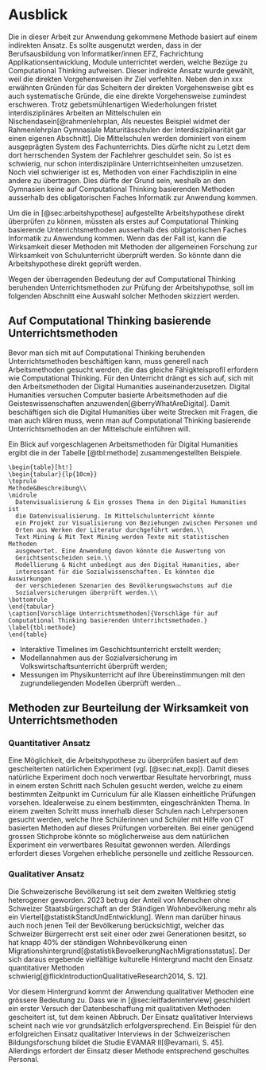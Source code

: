 # Ausblick 

Die in dieser Arbeit zur Anwendung gekommene Methode basiert auf einem
indirekten Ansatz. Es sollte ausgenutzt werden, dass in der
Berufsausbildung von Informatiker/innen EFZ, Fachrichtung
Applikationsentwicklung, Module unterrichtet werden, welche Bezüge zu
Computational Thinking
aufweisen. Dieser indirekte Ansatz wurde gewählt, weil die direkten
Vorgehensweisen ihr Ziel verfehlten. Neben den in xxx erwähnten Gründen
für das Scheitern der direkten Vorgehensweise gibt es auch systematische
Gründe, die eine direkte Vorgehensweise zumindest erschweren. Trotz
gebetsmühlenartigen Wiederholungen fristet interdisziplinäres Arbeiten
an Mittelschulen ein Nischendasein[@rahmenlehrplan, Als neuestes
Beispiel widmet der Rahmenlehrplan
Gymnasiale Maturitässchulen der Interdisziplinarität gar einen eigenen
Abschnitt]. Die Mittelschulen werden dominiert von einem ausgeprägten
System des Fachunterrichts. Dies dürfte nicht zu Letzt dem dort
herrschenden System der Fachlehrer geschuldet sein.
So ist es schwierig, nur schon interdisziplinäre Unterrichtseinheiten
umzusetzen. Noch viel schwieriger ist es, Methoden von einer
Fachdisziplin in eine andere zu übertragen. Dies dürfte der Grund sein,
weshalb an den Gymnasien keine auf Computational Thinking basierenden Methoden ausserhalb des
obligatorischen Faches Informatik zur Anwendung kommen.

Um die in [@sec:arbeitshypothese] aufgestellte Arbeitshypothese direkt überprüfen zu können,
müssten als erstes auf Computational Thinking basierende
Unterrichtsmethoden ausserhalb des
obligatorischen Faches Informatik zu Anwendung kommen. Wenn das der Fall
ist, kann die Wirksamkeit dieser Methoden mit Methoden der allgemeinen
Forschung zur Wirksamkeit von Schulunterricht überprüft werden. So
könnte dann die Arbeitshypothese direkt geprüft werden.

Wegen der überragenden Bedeutung der auf Computational Thinking
beruhenden Unterrichtsmethoden zur Prüfung der Arbeitshypothse, soll im
folgenden Abschnitt eine Auswahl solcher Methoden skizziert werden.

## Auf Computational Thinking basierende Unterrichtsmethoden

Bevor man sich mit auf Computational Thinking beruhenden
Unterrichtsmethoden beschäftigen kann, muss generell nach
Arbeitsmethoden gesucht werden, die das gleiche Fähigkteisprofil
erfordern wie Computational Thinking. Für den Unterricht drängt es sich
auf, sich mit den Arbeitsmethoden der Digital Humanities
auseinanderzusetzen. Digital Humanities versuchen Computer basierte
Arbeitsmethoden auf die Geisteswissenschaften
anzuwenden[@berryWhatAreDigital]. Damit beschäftigen sich die Digital
Humanities über weite Strecken mit Fragen, die man auch klären muss,
wenn man auf Computational Thinking basierende Unterrichtsmethoden an
der Mittelschule einführen will.

Ein Blick auf vorgeschlagenen Arbeitsmethoden für Digital Humanities
ergibt die in der Tabelle [@tbl:methode] zusammengestellten Beispiele.

```{=latex}
\begin{table}[ht!]
\begin{tabular}{lp{10cm}}
\toprule
Methode&Beschreibung\\
\midrule
  Datenvisualisierung & Ein grosses Thema in den Digital Humanities ist
  die Datenvisualisierung. Im Mittelschulunterricht könnte
  ein Projekt zur Visualisierung von Beziehungen zwischen Personen und
  Orten aus Werken der Literatur durchgeführt werden.\\
  Text Mining & Mit Text Mining werden Texte mit statistischen Methoden
  ausgewertet. Eine Anwendung davon könnte die Auswertung von
  Gerichtsentscheiden sein.\\
  Modellierung & Nicht unbedingt aus den Digital Humanities, aber
  interessant für die Sozialwissenschaften. Es könnten die Auswirkungen
  der verschiedenen Szenarien des Bevölkerungswachstums auf die
  Sozialversicherungen überprüft werden.\\
\bottomrule
\end{tabular}
\caption[Vorschläge Unterrichtsmethoden]{Vorschläge für auf
Computational Thinking basierenden Unterrihctsmethoden.}
\label{tbl:methode}
\end{table}
```


* Interaktive Timelines im Geschichtsunterricht erstellt werden;
* Modellannahmen aus der Sozialversicherung im
  Volkswirtschaftsunterricht überprüft werden;
* Messungen im Physikunterricht auf ihre Übereinstimmungen mit den
  zugrundeliegenden Modellen überprüft werden...

## Methoden zur Beurteilung der Wirksamkeit von Unterrichtsmethoden

### Quantitativer Ansatz

Eine Möglichkeit, die Arbeitshypothese zu überprüfen basiert auf dem
gescheiterten natürlichen Experiment (vgl. [@sec:nat_exp]). Damit dieses
natürliche Experiment
doch noch verwertbar Resultate hervorbringt, muss in einem ersten
Schritt nach Schulen gesucht werden, welche zu einem bestimmten
Zeitpunkt im Curriculum für alle Klassen einheitliche Prüfungen
vorsehen. Idealerweise zu einem bestimmten, eingeschränkten Thema. In
einem zweiten Schritt muss innerhalb dieser Schulen nach Lehrpersonen
gesucht werden, welche Ihre Schülerinnen und Schüler mit Hilfe von CT
basierten Methoden auf dieses Prüfungen vorbereiten. Bei einer genügend
grossen Stichprobe könnte so möglicherweise aus dem natürlichen
Experiment ein verwertbares Resultat gewonnen werden. Allerdings
erfordert dieses Vorgehen erhebliche personelle und zeitliche
Ressourcen.

### Qualitativer Ansatz

Die Schweizerische Bevölkerung ist seit dem zweiten Weltkrieg stetig
heterogener geworden. 2023 betrug der Anteil von Menschen ohne Schweizer
Staatsbürgerschaft an der Ständigen Wohnbevölkerung mehr als ein
Viertel[@statistikStandUndEntwicklung]. Wenn man darüber hinaus auch
noch jenen Teil der Bevölkerung berücksichtigt, welcher das Schweizer
Bürgerrecht erst seit einer oder zwei Generationen besitzt, so hat knapp
40% der ständigen Wohnbevölkerung einen
Migrationshintergrund[@statistikBevoelkerungNachMigrationsstatus].
Der sich daraus ergebende vielfältige kulturelle Hintergrund macht den
Einsatz quantitativer Methoden
schwierig[@flickIntroductionQualitativeResearch2014, S. 12].

Vor diesem Hintergrund kommt der Anwendung qualitativer Methoden eine
grössere Bedeutung zu. Dass wie in [@sec:leitfadeninterview]
geschildert ein erster Versuch
der Datenbeschaffung mit qualitativen Methoden gescheitert ist, tut dem
keinen Abbruch. Der Einsatz qualitativer Interviews scheint nach wie vor
grundsätzlich erfolgversprechend. Ein Beispiel für den erfolgreichen
Einsatz qualitativer Interviews in der Schweizerischen Bildungsforschung
bildet die Studie EVAMAR II[@evamarii, S. 45]. Allerdings erfordert der
Einsatz dieser Methode entsprechend geschultes Personal.
